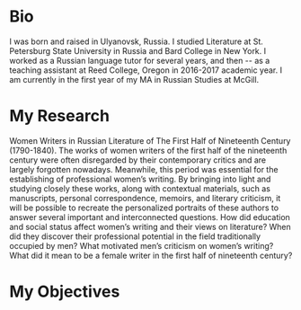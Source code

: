 # Bio
I was born and raised in Ulyanovsk, Russia. I studied Literature at St. Petersburg State University in Russia and Bard College in New York. I worked as a Russian language tutor for several years, and then -- as a teaching assistant at Reed College, Oregon in 2016-2017 academic year. I am currently in the first year of my MA in Russian Studies at McGill.
# My Research
Women Writers in Russian Literature of The First Half of Nineteenth
Century (1790-1840).
The works of women writers of the first half of the nineteenth century
were often disregarded by their contemporary critics and are largely
forgotten nowadays. Meanwhile, this period was essential for the
establishing of professional women’s writing.
By bringing into light and studying closely these works, along with
contextual materials, such as manuscripts, personal correspondence,
memoirs, and literary criticism, it will be possible to recreate the
personalized portraits of these authors to answer several important
and interconnected questions. How did education and social status
affect women’s writing and their views on literature? When did they
discover their professional potential in the field traditionally occupied
by men? What motivated men’s criticism on women’s writing? What
did it mean to be a female writer in the first half of nineteenth
century?
# My Objectives
